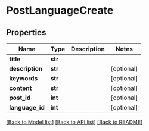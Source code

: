 # PostLanguageCreate

## Properties
Name | Type | Description | Notes
------------ | ------------- | ------------- | -------------
**title** | **str** |  | 
**description** | **str** |  | [optional] 
**keywords** | **str** |  | [optional] 
**content** | **str** |  | [optional] 
**post_id** | **int** |  | [optional] 
**language_id** | **int** |  | [optional] 

[[Back to Model list]](../README.md#documentation-for-models) [[Back to API list]](../README.md#documentation-for-api-endpoints) [[Back to README]](../README.md)

